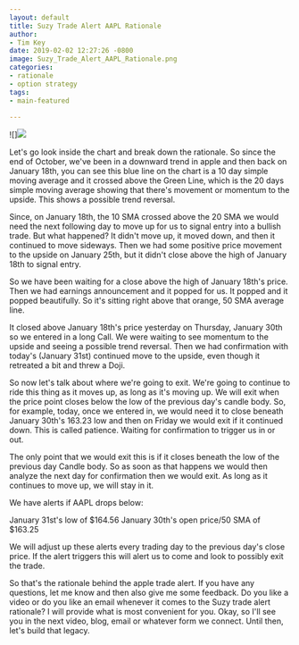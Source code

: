 ```yaml
---
layout: default
title: Suzy Trade Alert AAPL Rationale
author:
- Tim Key
date: 2019-02-02 12:27:26 -0800
image: Suzy_Trade_Alert_AAPL_Rationale.png
categories:
- rationale
- option strategy
tags:
- main-featured

---
```


![]<img src="{{ .Site.cloudinary_url }}/c_scale,w_600/{{ .Params.image }}">
<!-- ![](https://res.cloudinary.com/dznhn4oax/image/upload/v1548981987/Suzy_Trade_Alert_AAPL_Rationale.png) -->
Let's go look inside the chart and break down the rationale. So since the end of October, we've been in a downward trend in apple and then back on January 18th, you can see this blue line on the chart is a 10 day simple moving average and it crossed above the Green Line, which is the 20 days simple moving average showing that there's movement or momentum to the upside. This shows a possible trend reversal.<!--more-->

Since, on January 18th, the 10 SMA crossed above the 20 SMA we would need the next following day to move up for us to signal entry into a bullish trade. But what happened? It didn't move up, it moved down, and then it continued to move sideways. Then we had some positive price movement to the upside on January 25th, but it didn't close above the high of January 18th to signal entry.

So we have been waiting for a close above the high of January 18th's price. Then we had earnings announcement and it popped for us. It popped and it popped beautifully. So it's sitting right above that orange, 50 SMA average line.

It closed above January 18th's price yesterday on Thursday, January 30th so we entered in a long Call. We were waiting to see momentum to the upside and seeing a possible trend reversal. Then we had confirmation with today's (January 31st) continued move to the upside, even though it retreated a bit and threw a Doji.

So now let's talk about where we're going to exit. We're going to continue to ride this thing as it moves up, as long as it's moving up. We will exit when the price point closes below the low of the previous day's candle body. So, for example, today, once we entered in, we would need it to close beneath January 30th's 163.23 low and then on Friday we would exit if it continued down. This is called patience. Waiting for confirmation to trigger us in or out.

The only point that we would exit this is if it closes beneath the low of the previous day Candle body. So as soon as that happens we would then analyze the next day for confirmation then we would exit. As long as it continues to move up, we will stay in it.

We have alerts if AAPL drops below:

January 31st's low of $164.56
January 30th's open price/50 SMA of $163.25

We will adjust up these alerts every trading day to the previous day's close price. If the alert triggers this will alert us to come and look to possibly exit the trade.

So that's the rationale behind the apple trade alert. If you have any questions, let me know and then also give me some feedback. Do you like a video or do you like an email whenever it comes to the Suzy trade alert rationale? I will provide what is most convenient for you. Okay, so I'll see you in the next video, blog, email or whatever form we connect. Until then, let's build that legacy.
